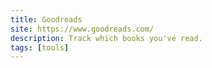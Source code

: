```yaml
---
title: Goodreads
site: https://www.goodreads.com/
description: Track which books you've read.
tags: [tools]
---
```


